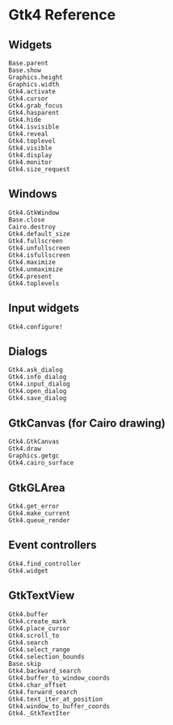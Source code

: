 # Gtk4 Reference

## Widgets

```@docs
Base.parent
Base.show
Graphics.height
Graphics.width
Gtk4.activate
Gtk4.cursor
Gtk4.grab_focus
Gtk4.hasparent
Gtk4.hide
Gtk4.isvisible
Gtk4.reveal
Gtk4.toplevel
Gtk4.visible
Gtk4.display
Gtk4.monitor
Gtk4.size_request
```

## Windows

```@docs
Gtk4.GtkWindow
Base.close
Cairo.destroy
Gtk4.default_size
Gtk4.fullscreen
Gtk4.unfullscreen
Gtk4.isfullscreen
Gtk4.maximize
Gtk4.unmaximize
Gtk4.present
Gtk4.toplevels
```

## Input widgets

```@docs
Gtk4.configure!
```

## Dialogs
```@docs
Gtk4.ask_dialog
Gtk4.info_dialog
Gtk4.input_dialog
Gtk4.open_dialog
Gtk4.save_dialog
```

## GtkCanvas (for Cairo drawing)

```@docs
Gtk4.GtkCanvas
Gtk4.draw
Graphics.getgc
Gtk4.cairo_surface
```

## GtkGLArea
```@docs
Gtk4.get_error
Gtk4.make_current
Gtk4.queue_render
```

## Event controllers

```@docs
Gtk4.find_controller
Gtk4.widget
```

## GtkTextView

```@docs
Gtk4.buffer
Gtk4.create_mark
Gtk4.place_cursor
Gtk4.scroll_to
Gtk4.search
Gtk4.select_range
Gtk4.selection_bounds
Base.skip
Gtk4.backward_search
Gtk4.buffer_to_window_coords
Gtk4.char_offset
Gtk4.forward_search
Gtk4.text_iter_at_position
Gtk4.window_to_buffer_coords
Gtk4._GtkTextIter
```

